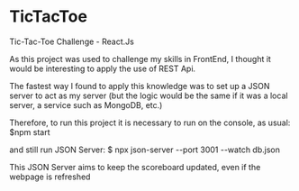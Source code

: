 # TicTacToe
Tic-Tac-Toe Challenge - React.Js


As this project was used to challenge my skills in FrontEnd, I thought it would be interesting to apply the use of REST Api.

The fastest way I found to apply this knowledge was to set up a JSON server to act as my server 
(but the logic would be the same if it was a local server, a service such as MongoDB, etc.)


Therefore, to run this project it is necessary to run on the console, as usual:
$npm start

and still run JSON Server:
$ npx json-server --port 3001 --watch db.json


This JSON Server aims to keep the scoreboard updated, even if the webpage is refreshed
